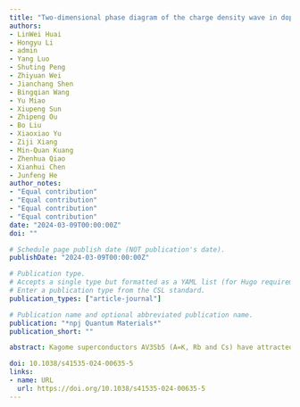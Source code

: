 ```yaml
---
title: "Two-dimensional phase diagram of the charge density wave in doped CsV3Sb5"
authors:
- LinWei Huai
- Hongyu Li
- admin
- Yang Luo
- Shuting Peng
- Zhiyuan Wei
- Jianchang Shen
- Bingqian Wang
- Yu Miao
- Xiupeng Sun
- Zhipeng Ou
- Bo Liu
- Xiaoxiao Yu
- Ziji Xiang
- Min-Quan Kuang
- Zhenhua Qiao
- Xianhui Chen
- Junfeng He
author_notes:
- "Equal contribution"
- "Equal contribution"
- "Equal contribution"
- "Equal contribution"
date: "2024-03-09T00:00:00Z"
doi: ""

# Schedule page publish date (NOT publication's date).
publishDate: "2024-03-09T00:00:00Z"

# Publication type.
# Accepts a single type but formatted as a YAML list (for Hugo requirements).
# Enter a publication type from the CSL standard.
publication_types: ["article-journal"]

# Publication name and optional abbreviated publication name.
publication: "*npj Quantum Materials*"
publication_short: ""

abstract: Kagome superconductors AV3Sb5 (A=K, Rb and Cs) have attracted much recent attention due to the coexistence of multiple exotic orders. Among them, the charge density wave (CDW) order has been shown to host various unconventional behaviors. Here, we investigate the CDW order by a combination of both bulk and surface doping methods. While element substitutions in bulk doping change both carriers and the crystal lattice, the surface doping primarily tunes the carrier concentration. As such, our results reveal a two-dimensional phase diagram of the CDW in doped CsV3Sb5. In the lightly bulk doped regime, the existence of CDW order is reversible by tuning the carrier concentration. But excessive bulk doping permanently destroys the CDW, regardless of the carrier doping level. These results provide insights to the origin of the CDW from both electronic and structural degrees of freedom. They also open an avenue for manipulating the exotic CDW order in Kagome superconductors.

doi: 10.1038/s41535-024-00635-5
links:
- name: URL
  url: https://doi.org/10.1038/s41535-024-00635-5
---
```



